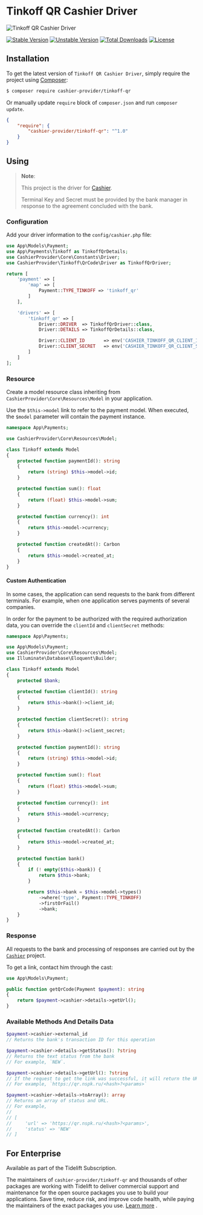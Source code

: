 # Tinkoff QR Cashier Driver

<img src="https://preview.dragon-code.pro/cashier-provider/tinkoff-qr.svg?brand=laravel" alt="Tinkoff QR Cashier Driver"/>

[![Stable Version][badge_stable]][link_packagist]
[![Unstable Version][badge_unstable]][link_packagist]
[![Total Downloads][badge_downloads]][link_packagist]
[![License][badge_license]][link_license]


## Installation

To get the latest version of `Tinkoff QR Cashier Driver`, simply require the project using [Composer](https://getcomposer.org):

```bash
$ composer require cashier-provider/tinkoff-qr
```

Or manually update `require` block of `composer.json` and run `composer update`.

```json
{
    "require": {
        "cashier-provider/tinkoff-qr": "^1.0"
    }
}
```

## Using

> **Note**:
>
> This project is the driver for [Cashier](https://github.com/cashier-provider/core).
>
> Terminal Key and Secret must be provided by the bank manager in response to the agreement concluded with the bank.


### Configuration

Add your driver information to the `config/cashier.php` file:

```php
use App\Models\Payment;
use App\Payments\Tinkoff as TinkoffQrDetails;
use CashierProvider\Core\Constants\Driver;
use CashierProvider\Tinkoff\QrCode\Driver as TinkoffQrDriver;

return [
    'payment' => [
        'map' => [
            Payment::TYPE_TINKOFF => 'tinkoff_qr'
        ]
    ],

    'drivers' => [
        'tinkoff_qr' => [
            Driver::DRIVER  => TinkoffQrDriver::class,
            Driver::DETAILS => TinkoffQrDetails::class,

            Driver::CLIENT_ID       => env('CASHIER_TINKOFF_QR_CLIENT_ID'),
            Driver::CLIENT_SECRET   => env('CASHIER_TINKOFF_QR_CLIENT_SECRET'),
        ]
    ]
];
```

### Resource

Create a model resource class inheriting from `CashierProvider\Core\Resources\Model` in your application.

Use the `$this->model` link to refer to the payment model. When executed, the `$model` parameter will contain the payment instance.

```php
namespace App\Payments;

use CashierProvider\Core\Resources\Model;

class Tinkoff extends Model
{
    protected function paymentId(): string
    {
        return (string) $this->model->id;
    }

    protected function sum(): float
    {
        return (float) $this->model->sum;
    }

    protected function currency(): int
    {
        return $this->model->currency;
    }

    protected function createdAt(): Carbon
    {
        return $this->model->created_at;
    }
}
```

#### Custom Authentication

In some cases, the application can send requests to the bank from different terminals. For example, when one application serves payments of several companies.

In order for the payment to be authorized with the required authorization data, you can override the `clientId` and `clientSecret` methods:

```php
namespace App\Payments;

use App\Models\Payment;
use CashierProvider\Core\Resources\Model;
use Illuminate\Database\Eloquent\Builder;

class Tinkoff extends Model
{
    protected $bank;

    protected function clientId(): string
    {
        return $this->bank()->client_id;
    }

    protected function clientSecret(): string
    {
        return $this->bank()->client_secret;
    }

    protected function paymentId(): string
    {
        return (string) $this->model->id;
    }

    protected function sum(): float
    {
        return (float) $this->model->sum;
    }

    protected function currency(): int
    {
        return $this->model->currency;
    }

    protected function createdAt(): Carbon
    {
        return $this->model->created_at;
    }

    protected function bank()
    {
        if (! empty($this->bank)) {
            return $this->bank;
        }

        return $this->bank = $this->model->types()
            ->where('type', Payment::TYPE_TINKOFF)
            ->firstOrFail()
            ->bank;
    }
}
```

### Response

All requests to the bank and processing of responses are carried out by the [`Cashier`](https://github.com/cashier-provider/core) project.

To get a link, contact him through the cast:

```php
use App\Models\Payment;

public function getQrCode(Payment $payment): string
{
    return $payment->cashier->details->getUrl();
}
```

### Available Methods And Details Data

```php
$payment->cashier->external_id
// Returns the bank's transaction ID for this operation

$payment->cashier->details->getStatus(): ?string
// Returns the text status from the bank
// For example, `NEW`.

$payment->cashier->details->getUrl(): ?string
// If the request to get the link was successful, it will return the URL
// For example, `https://qr.nspk.ru/<hash>?<params>`

$payment->cashier->details->toArray(): array
// Returns an array of status and URL.
// For example,
//
// [
//     'url' => 'https://qr.nspk.ru/<hash>?<params>',
//     'status' => 'NEW'
// ]
```

## For Enterprise

Available as part of the Tidelift Subscription.

The maintainers of `cashier-provider/tinkoff-qr` and thousands of other packages are working with Tidelift to deliver commercial support and maintenance for the open source
packages you use to build your applications. Save time, reduce risk, and improve code health, while paying the maintainers of the exact packages you
use. [Learn more](https://tidelift.com/subscription/pkg/packagist-andrey-helldar-cashier-tinkoff-qr?utm_source=packagist-andrey-helldar-cashier-tinkoff&utm_medium=referral&utm_campaign=enterprise&utm_term=repo)
.

[badge_downloads]:      https://img.shields.io/packagist/dt/cashier-provider/tinkoff-qr.svg?style=flat-square

[badge_license]:        https://img.shields.io/packagist/l/cashier-provider/tinkoff-qr.svg?style=flat-square

[badge_stable]:         https://img.shields.io/github/v/release/cashier-provider/tinkoff-qr?label=stable&style=flat-square

[badge_unstable]:       https://img.shields.io/badge/unstable-dev--main-orange?style=flat-square

[link_license]:         LICENSE

[link_packagist]:       https://packagist.org/packages/cashier-provider/tinkoff-qr
